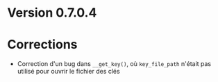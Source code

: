 # Version 0.7.0.4

# Corrections
- Correction d'un bug dans `__get_key()`, où `key_file_path` n'était pas utilisé pour ouvrir le fichier des clés
